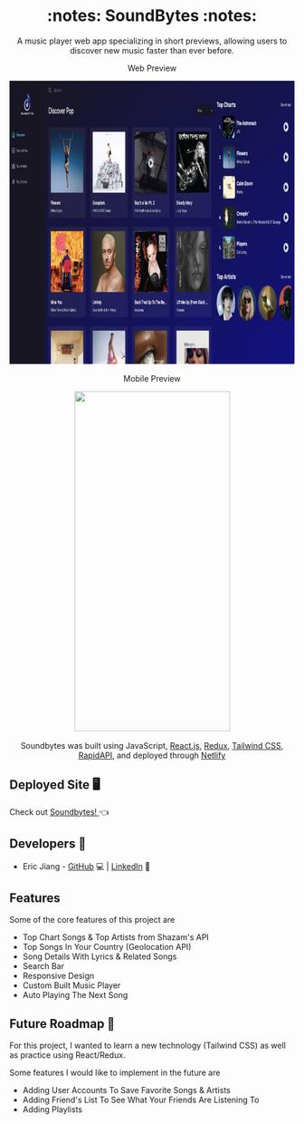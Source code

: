 <h1 align='center'> :notes:  SoundBytes  :notes: </h1>

<p align='center'> A music player web app specializing in short previews, allowing users to discover new music faster than ever before. </p>

<p align='center'> Web Preview </p>
<p align='center'> <img src='src/assets/webPreview.png' width=950 height=500; ></p>

<p align='center'>Mobile Preview </p>
<p align='center'> <img src='src/assets/mobileGif.gif' width=275 height=600; ></p>

<p align='center'> Soundbytes was built using JavaScript, <a href="https://reactjs.org/">React.js</a>, <a href='https://react-redux.js.org/'>Redux</a>, <a href='https://tailwindcss.com/'>Tailwind CSS</a>, <a href='https://rapidapi.com/'> RapidAPI</a>, and deployed through <a href='https://www.netlify.com/'>Netlify</a>

## Deployed Site :desktop_computer:
  Check out <a href='https://soundbyte.netlify.app/'> Soundbytes! </a> :point_left:

## Developers :wrench:
 * Eric Jiang - [GitHub](https://github.com/ericyjiang) :computer: | [LinkedIn](https://www.linkedin.com/in/ericyjiang/) :handshake:
 
 ## Features
Some of the core features of this project are
* Top Chart Songs & Top Artists from Shazam's API
* Top Songs In Your Country (Geolocation API)
* Song Details With Lyrics & Related Songs
* Search Bar
* Responsive Design
* Custom Built Music Player
* Auto Playing The Next Song

## Future Roadmap :crystal_ball:
For this project, I wanted to learn a new technology (Tailwind CSS) as well as practice using React/Redux. 

Some features I would like to implement in the future are 
* Adding User Accounts To Save Favorite Songs & Artists
* Adding Friend's List To See What Your Friends Are Listening To
* Adding Playlists
